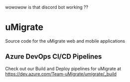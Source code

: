 wowowow is that discord bot working ?? 

# uMigrate
Source code for the uMigrate web and mobile applications

## Azure DevOps CI/CD Pipelines
Check out our Build and Deploy pipelines for uMigrate at https://dev.azure.com/Team-uMigrate/umigrate/_build

